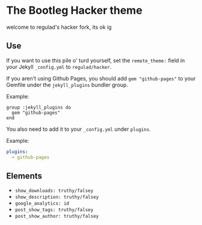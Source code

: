 # The Bootleg Hacker theme

welcome to regulad's hacker fork, its ok ig

## Use

If you want to use this pile o' turd yourself, set the `remote_theme:` field in your Jekyll `_config.yml` to `regulad/hacker`. 

If you aren't using Github Pages, you should add `gem "github-pages"` to your Gemfile under the `jekyll_plugins` bundler group.

Example:

```gemfile
group :jekyll_plugins do
  gem "github-pages"
end
```

You also need to add it to your `_config.yml` under `plugins`.

Example:

```yaml
plugins:
  - github-pages
```


## Elements

* `show_downloads: truthy/falsey`
* `show_description: truthy/falsey`
* `google_analytics: id`
* `post_show_tags: truthy/falsey`
* `post_show_author: truthy/falsey`
